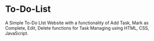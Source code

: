 # To-Do-List
A Simple To-Do LIst Website with a functionality of Add Task, Mark as Complete, Edit, Delete functions for Task Managing using HTML, CSS, JavaScript. 
